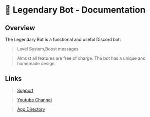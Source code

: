 # 🤖 Legendary Bot - Documentation



## Overview

The Legendary Bot is a functional and useful Discord bot:

> Level System,Boost messages

> Almost all features are free of charge.
> The bot has a unique and homemade design.

## Links

> [Support]([https://discord.gg/BQumAujuvk](https://discord.gg/zZjXxYQcUv))

> [Youtube Channel]([https://www.youtube.com/@legendarysocial])

> [App Directory]([https://discord.com/application-directory/965903240384376872](https://discord.com/application-directory/1042779235703590913)https://discord.com/application-directory/1042779235703590913)
